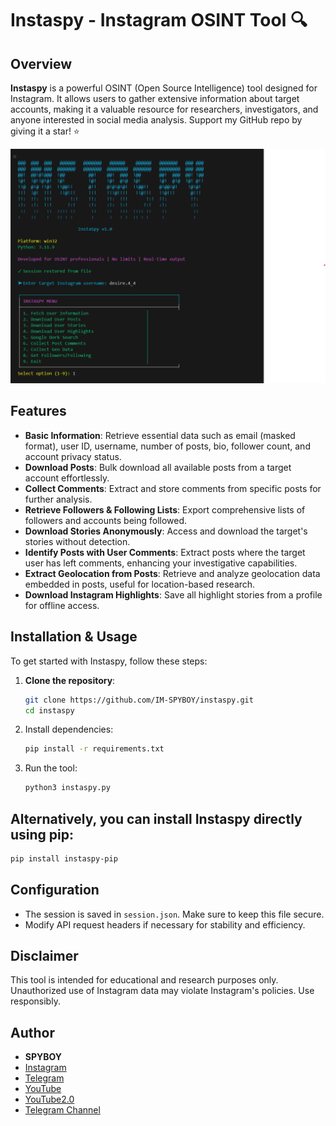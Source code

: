 # Instaspy - Instagram OSINT Tool 🔍

## Overview
**Instaspy** is a powerful OSINT (Open Source Intelligence) tool designed for Instagram. It allows users to gather extensive information about target accounts, making it a valuable resource for researchers, investigators, and anyone interested in social media analysis. Support my GitHub repo by giving it a star! ⭐

![Instaspy Screenshot](https://github.com/IM-SPYBOY/instaspy/blob/main/Screenshot.png)

## Features
- **Basic Information**: Retrieve essential data such as email (masked format), user ID, username, number of posts, bio, follower count, and account privacy status.
- **Download Posts**: Bulk download all available posts from a target account effortlessly.
- **Collect Comments**: Extract and store comments from specific posts for further analysis.
- **Retrieve Followers & Following Lists**: Export comprehensive lists of followers and accounts being followed.
- **Download Stories Anonymously**: Access and download the target's stories without detection.
- **Identify Posts with User Comments**: Extract posts where the target user has left comments, enhancing your investigative capabilities.
- **Extract Geolocation from Posts**: Retrieve and analyze geolocation data embedded in posts, useful for location-based research.
- **Download Instagram Highlights**: Save all highlight stories from a profile for offline access.

## Installation & Usage
To get started with Instaspy, follow these steps:

1. **Clone the repository**:
   ```bash
   git clone https://github.com/IM-SPYBOY/instaspy.git
   cd instaspy
2. Install dependencies:
   ```sh
   pip install -r requirements.txt
   ```
3. Run the tool:
   ```sh
   python3 instaspy.py
   ```
## Alternatively, you can install Instaspy directly using pip:
   ```sh
   pip install instaspy-pip
   ```


## Configuration
- The session is saved in `session.json`. Make sure to keep this file secure.
- Modify API request headers if necessary for stability and efficiency.

## Disclaimer
This tool is intended for educational and research purposes only. Unauthorized use of Instagram data may violate Instagram's policies. Use responsibly.

## Author
- **SPYBOY**
- [Instagram](https://instagram.com/mr_spyboy)
- [Telegram](https://t.me/mr_spyboy)
- [YouTube](https://www.youtube.com/spyboy)
- [YouTube2.0](https://www.youtube.com/@spyboy2.0)
- [Telegram Channel](https://t.me/spyxtube)
